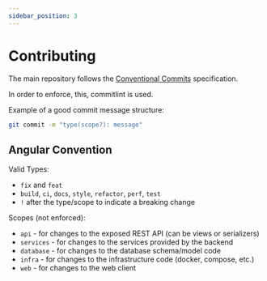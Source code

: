 ```yaml
---
sidebar_position: 3
---
```

# Contributing

The main repository follows the [Conventional Commits](https://www.conventionalcommits.org/en/v1.0.0/) specification.

In order to enforce, this, commitlint is used.

Example of a good commit message structure:

```bash
git commit -m "type(scope?): message"
```

## Angular Convention

Valid Types:

- `fix` and `feat`
- `build`, `ci`, `docs`, `style`, `refactor`, `perf`, `test`
- `!` after the type/scope to indicate a breaking change

Scopes (not enforced):

- `api` - for changes to the exposed REST API (can be views or serializers)
- `services` - for changes to the services provided by the backend
- `database` - for changes to the database schema/model code
- `infra` - for changes to the infrastructure code (docker, compose, etc.)
- `web` - for changes to the web client
